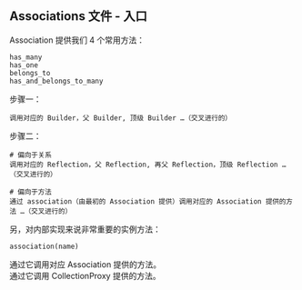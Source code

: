 ## Associations 文件 - 入口

Association 提供我们 4 个常用方法：

```
has_many
has_one
belongs_to
has_and_belongs_to_many
```

步骤一：


```
调用对应的 Builder，父 Builder, 顶级 Builder …（交叉进行的）
```

步骤二：

```
# 偏向于关系
调用对应的 Reflection，父 Reflection, 再父 Reflection，顶级 Reflection …（交叉进行的）

# 偏向于方法
通过 association（由最初的 Association 提供）调用对应的 Association 提供的方法 …（交叉进行的）
```

另，对内部实现来说非常重要的实例方法：

```
association(name)
```

通过它调用对应 Association 提供的方法。
<br>
通过它调用 CollectionProxy 提供的方法。

